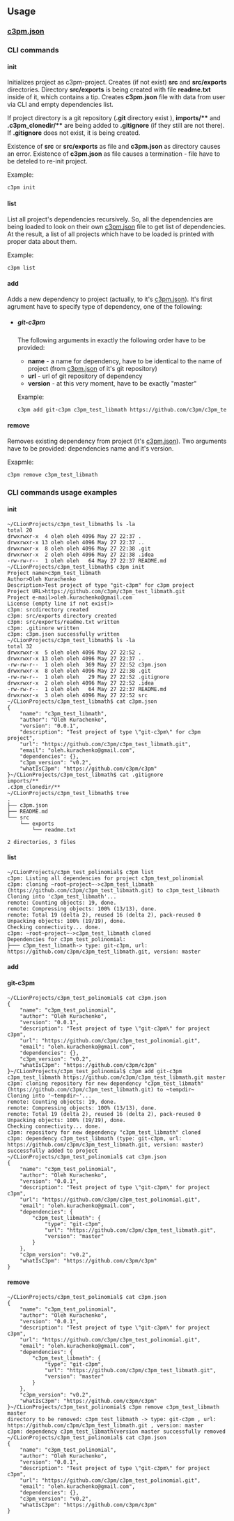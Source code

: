 ## Usage

### [c3pm.json][c3pm_json]

### CLI commands

#### init

Initializes project as c3pm-project.
Creates (if not exist) **src** and **src/exports** directories.
Directory **src/exports** is being created with file **readme.txt**
inside of it, which contains a tip. Creates **c3pm.json** file with
data from user via CLI and empty dependencies list.

If project directory is a git repository (**.git** directory exist
), **imports/&ast;&ast;** and **.c3pm_clonedir/&ast;&ast;** are being
added to **.gitignore** (if they still are not there). If **.gitignore**
does not exist, it is being created.

Existence of **src** or **src/exports** as file and **c3pm.json** as
directory causes an error. Existence of **c3pm.json** as file causes a
termination - file have to be deteled to re-init project.

Example: 
```bash
c3pm init
```

#### list

List all project's dependencies recursively. So, all the dependencies are
being loaded to look on their own [c3pm.json][c3pm_json] file to get list
of dependencies. At the result, a list of all projects which have to be
loaded is printed with proper data about them.

Example:
```bash
c3pm list
```

#### add

Adds a new dependency to project (actually, to it's [c3pm.json][c3pm_json]).
It's first agrument have to specify type of dependency, one of the following:

* ##### git-c3pm
  The following arguments in exactly the following order have to be
  provided: 
  * **name** - a name for dependency, have to be identical to the name of
    project (from [c3pm.json][c3pm_json] of it's git repository)
  * **url** - url of git repository of dependency
  * **version** - at this very moment, have to be exactly "master"
  
  Example:
  ```bash
  c3pm add git-c3pm c3pm_test_libmath https://github.com/c3pm/c3pm_test_libmath.git master
  ```

#### remove

Removes existing dependency from project (it's [c3pm.json][c3pm_json]). Two
arguments have to be provided: dependencies name and it's version.

Exapmle:
```bash
c3pm remove c3pm_test_libmath
```

### CLI commands usage examples

#### init

```
~/CLionProjects/c3pm_test_libmath$ ls -la
total 20
drwxrwxr-x  4 oleh oleh 4096 May 27 22:37 .
drwxrwxr-x 13 oleh oleh 4096 May 27 22:37 ..
drwxrwxr-x  8 oleh oleh 4096 May 27 22:38 .git
drwxrwxr-x  2 oleh oleh 4096 May 27 22:38 .idea
-rw-rw-r--  1 oleh oleh   64 May 27 22:37 README.md
~/CLionProjects/c3pm_test_libmath$ c3pm init
Project name>c3pm_test_libmath
Author>Oleh Kurachenko
Description>Test project of type "git-c3pm" for c3pm project
Project URL>https://github.com/c3pm/c3pm_test_libmath.git
Project e-mail>oleh.kurachenko@gmail.com
License (empty line if not exist)>
c3pm: srcdirectory created
c3pm: src/exports directory created
c3pm: src/exports/readme.txt written
c3pm: .gitinore written
c3pm: c3pm.json successfully written
~/CLionProjects/c3pm_test_libmath$ ls -la
total 32
drwxrwxr-x  5 oleh oleh 4096 May 27 22:52 .
drwxrwxr-x 13 oleh oleh 4096 May 27 22:37 ..
-rw-rw-r--  1 oleh oleh  369 May 27 22:52 c3pm.json
drwxrwxr-x  8 oleh oleh 4096 May 27 22:38 .git
-rw-rw-r--  1 oleh oleh   29 May 27 22:52 .gitignore
drwxrwxr-x  2 oleh oleh 4096 May 27 22:52 .idea
-rw-rw-r--  1 oleh oleh   64 May 27 22:37 README.md
drwxrwxr-x  3 oleh oleh 4096 May 27 22:52 src
~/CLionProjects/c3pm_test_libmath$ cat c3pm.json 
{
    "name": "c3pm_test_libmath",
    "author": "Oleh Kurachenko",
    "version": "0.0.1",
    "description": "Test project of type \"git-c3pm\" for c3pm project",
    "url": "https://github.com/c3pm/c3pm_test_libmath.git",
    "email": "oleh.kurachenko@gmail.com",
    "dependencies": {},
    "c3pm_version": "v0.2",
    "whatIsC3pm": "https://github.com/c3pm/c3pm"
}~/CLionProjects/c3pm_test_libmath$ cat .gitignore 
imports/**
.c3pm_clonedir/**
~/CLionProjects/c3pm_test_libmath$ tree
.
├── c3pm.json
├── README.md
└── src
    └── exports
        └── readme.txt

2 directories, 3 files
```

#### list

```
~/CLionProjects/c3pm_test_polinomial$ c3pm list
c3pm: Listing all dependencies for project c3pm_test_polinomial
c3pm: cloning ~root~project~->c3pm_test_libmath (https://github.com/c3pm/c3pm_test_libmath.git) to c3pm_test_libmath
Cloning into 'c3pm_test_libmath'...
remote: Counting objects: 19, done.
remote: Compressing objects: 100% (13/13), done.
remote: Total 19 (delta 2), reused 16 (delta 2), pack-reused 0
Unpacking objects: 100% (19/19), done.
Checking connectivity... done.
c3pm: ~root~project~->c3pm_test_libmath cloned
Dependencies for c3pm_test_polinomial:
├─── c3pm_test_libmath-> type: git-c3pm, url: https://github.com/c3pm/c3pm_test_libmath.git, version: master
```

#### add

#### git-c3pm

```
~/CLionProjects/c3pm_test_polinomial$ cat c3pm.json 
{
    "name": "c3pm_test_polinomial",
    "author": "Oleh Kurachenko",
    "version": "0.0.1",
    "description": "Test project of type \"git-c3pm\" for project c3pm",
    "url": "https://github.com/c3pm/c3pm_test_polinomial.git",
    "email": "oleh.kurachenko@gmail.com",
    "dependencies": {},
    "c3pm_version": "v0.2",
    "whatIsC3pm": "https://github.com/c3pm/c3pm"
}~/CLionProjects/c3pm_test_polinomial$ c3pm add git-c3pm c3pm_test_libmath https://github.com/c3pm/c3pm_test_libmath.git master
c3pm: cloning repository for new dependency "c3pm_test_libmath" (https://github.com/c3pm/c3pm_test_libmath.git) to ~tempdir~
Cloning into '~tempdir~'...
remote: Counting objects: 19, done.
remote: Compressing objects: 100% (13/13), done.
remote: Total 19 (delta 2), reused 16 (delta 2), pack-reused 0
Unpacking objects: 100% (19/19), done.
Checking connectivity... done.
c3pm: repository for new dependency "c3pm_test_libmath" cloned
c3pm: dependency c3pm_test_libmath (type: git-c3pm, url: https://github.com/c3pm/c3pm_test_libmath.git, version: master) successfully added to project
~/CLionProjects/c3pm_test_polinomial$ cat c3pm.json 
{
    "name": "c3pm_test_polinomial",
    "author": "Oleh Kurachenko",
    "version": "0.0.1",
    "description": "Test project of type \"git-c3pm\" for project c3pm",
    "url": "https://github.com/c3pm/c3pm_test_polinomial.git",
    "email": "oleh.kurachenko@gmail.com",
    "dependencies": {
        "c3pm_test_libmath": {
            "type": "git-c3pm",
            "url": "https://github.com/c3pm/c3pm_test_libmath.git",
            "version": "master"
        }
    },
    "c3pm_version": "v0.2",
    "whatIsC3pm": "https://github.com/c3pm/c3pm"
}
```

#### remove

```
~/CLionProjects/c3pm_test_polinomial$ cat c3pm.json 
{
    "name": "c3pm_test_polinomial",
    "author": "Oleh Kurachenko",
    "version": "0.0.1",
    "description": "Test project of type \"git-c3pm\" for project c3pm",
    "url": "https://github.com/c3pm/c3pm_test_polinomial.git",
    "email": "oleh.kurachenko@gmail.com",
    "dependencies": {
        "c3pm_test_libmath": {
            "type": "git-c3pm",
            "url": "https://github.com/c3pm/c3pm_test_libmath.git",
            "version": "master"
        }
    },
    "c3pm_version": "v0.2",
    "whatIsC3pm": "https://github.com/c3pm/c3pm"
}~/CLionProjects/c3pm_test_polinomial$ c3pm remove c3pm_test_libmath master
directory to be removed: c3pm_test_libmath -> type: git-c3pm , url: https://github.com/c3pm/c3pm_test_libmath.git , version: master
c3pm: dependency c3pm_test_libmath(version master successfully removed
~/CLionProjects/c3pm_test_polinomial$ cat c3pm.json 
{
    "name": "c3pm_test_polinomial",
    "author": "Oleh Kurachenko",
    "version": "0.0.1",
    "description": "Test project of type \"git-c3pm\" for project c3pm",
    "url": "https://github.com/c3pm/c3pm_test_polinomial.git",
    "email": "oleh.kurachenko@gmail.com",
    "dependencies": {},
    "c3pm_version": "v0.2",
    "whatIsC3pm": "https://github.com/c3pm/c3pm"
}
```

[c3pm_json]: c3pm%20json.md